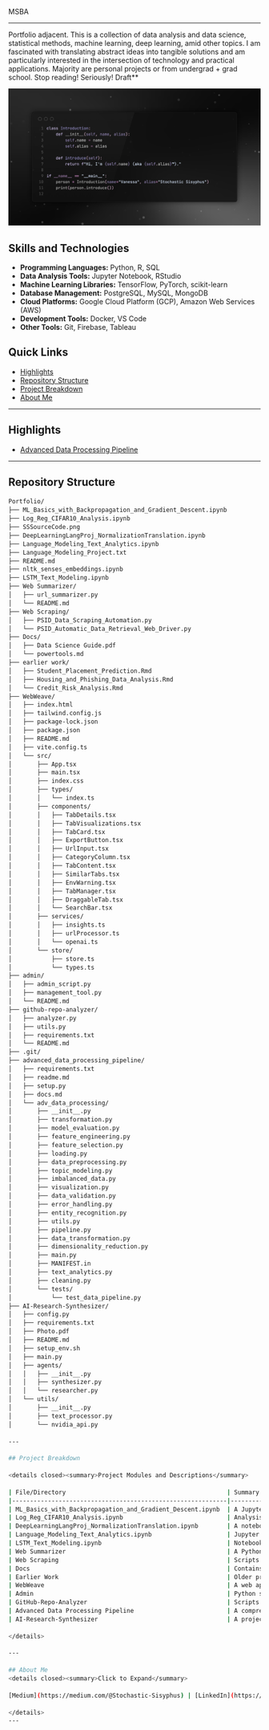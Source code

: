 MSBA

----
Portfolio adjacent. This is a collection of data analysis and data science, statistical methods, machine learning, deep learning, amid other topics. I am fascinated with translating abstract ideas into tangible solutions and am particularly interested in the intersection of technology and practical applications.
Majority are personal projects or from undergrad + grad school. Stop reading! Seriously! Draft** 

![Alt text](SSSourceCode.png)

## Skills and Technologies

- **Programming Languages:** Python, R, SQL
- **Data Analysis Tools:** Jupyter Notebook, RStudio
- **Machine Learning Libraries:** TensorFlow, PyTorch, scikit-learn
- **Database Management:** PostgreSQL, MySQL, MongoDB
- **Cloud Platforms:** Google Cloud Platform (GCP), Amazon Web Services (AWS)
- **Development Tools:** Docker, VS Code
- **Other Tools:** Git, Firebase, Tableau

## Quick Links

- [Highlights](#highlights)
- [Repository Structure](#repository-structure)
- [Project Breakdown](#project-breakdown)
- [About Me](#about-me)

---

## Highlights

- [Advanced Data Processing Pipeline](#advanced-data-processing-pipeline)

---

## Repository Structure

```sh
Portfolio/
├── ML_Basics_with_Backpropagation_and_Gradient_Descent.ipynb
├── Log_Reg_CIFAR10_Analysis.ipynb
├── SSSourceCode.png
├── DeepLearningLangProj_NormalizationTranslation.ipynb
├── Language_Modeling_Text_Analytics.ipynb
├── Language_Modeling_Project.txt
├── README.md
├── nltk_senses_embeddings.ipynb
├── LSTM_Text_Modeling.ipynb
├── Web Summarizer/
│   ├── url_summarizer.py
│   └── README.md
├── Web Scraping/
│   ├── PSID_Data_Scraping_Automation.py
│   └── PSID_Automatic_Data_Retrieval_Web_Driver.py
├── Docs/
│   ├── Data Science Guide.pdf
│   └── powertools.md
├── earlier work/
│   ├── Student_Placement_Prediction.Rmd
│   ├── Housing_and_Phishing_Data_Analysis.Rmd
│   └── Credit_Risk_Analysis.Rmd
├── WebWeave/
│   ├── index.html
│   ├── tailwind.config.js
│   ├── package-lock.json
│   ├── package.json
│   ├── README.md
│   ├── vite.config.ts
│   └── src/
│       ├── App.tsx
│       ├── main.tsx
│       ├── index.css
│       ├── types/
│       │   └── index.ts
│       ├── components/
│       │   ├── TabDetails.tsx
│       │   ├── TabVisualizations.tsx
│       │   ├── TabCard.tsx
│       │   ├── ExportButton.tsx
│       │   ├── UrlInput.tsx
│       │   ├── CategoryColumn.tsx
│       │   ├── TabContent.tsx
│       │   ├── SimilarTabs.tsx
│       │   ├── EnvWarning.tsx
│       │   ├── TabManager.tsx
│       │   ├── DraggableTab.tsx
│       │   └── SearchBar.tsx
│       ├── services/
│       │   ├── insights.ts
│       │   ├── urlProcessor.ts
│       │   └── openai.ts
│       └── store/
│           ├── store.ts
│           └── types.ts
├── admin/
│   ├── admin_script.py
│   ├── management_tool.py
│   └── README.md
├── github-repo-analyzer/
│   ├── analyzer.py
│   ├── utils.py
│   ├── requirements.txt
│   └── README.md
├── .git/
├── advanced_data_processing_pipeline/
│   ├── requirements.txt
│   ├── readme.md
│   ├── setup.py
│   ├── docs.md
│   └── adv_data_processing/
│       ├── __init__.py
│       ├── transformation.py
│       ├── model_evaluation.py
│       ├── feature_engineering.py
│       ├── feature_selection.py
│       ├── loading.py
│       ├── data_preprocessing.py
│       ├── topic_modeling.py
│       ├── imbalanced_data.py
│       ├── visualization.py
│       ├── data_validation.py
│       ├── error_handling.py
│       ├── entity_recognition.py
│       ├── utils.py
│       ├── pipeline.py
│       ├── data_transformation.py
│       ├── dimensionality_reduction.py
│       ├── main.py
│       ├── MANIFEST.in
│       ├── text_analytics.py
│       ├── cleaning.py
│       └── tests/
│           └── test_data_pipeline.py
├── AI-Research-Synthesizer/
│   ├── config.py
│   ├── requirements.txt
│   ├── Photo.pdf
│   ├── README.md
│   ├── setup_env.sh
│   ├── main.py
│   ├── agents/
│   │   ├── __init__.py
│   │   ├── synthesizer.py
│   │   └── researcher.py
│   └── utils/
│       ├── __init__.py
│       ├── text_processor.py
│       └── nvidia_api.py

---

## Project Breakdown

<details closed><summary>Project Modules and Descriptions</summary>

| File/Directory                                             | Summary                                                                                         |
|------------------------------------------------------------|-------------------------------------------------------------------------------------------------|
| ML_Basics_with_Backpropagation_and_Gradient_Descent.ipynb  | A Jupyter notebook explaining machine learning fundamentals, specifically focusing on backpropagation and gradient descent. |
| Log_Reg_CIFAR10_Analysis.ipynb                             | Analysis using logistic regression on the CIFAR-10 dataset, exploring image classification.      |
| DeepLearningLangProj_NormalizationTranslation.ipynb        | A notebook on deep learning for language projects, covering tasks such as normalization and translation. |
| Language_Modeling_Text_Analytics.ipynb                     | Jupyter notebook involving text analytics with language modeling techniques.                     |
| LSTM_Text_Modeling.ipynb                                   | Notebook focusing on text modeling using Long Short-Term Memory (LSTM) neural networks.          |
| Web Summarizer                                             | A Python tool for summarizing web content from a given URL, with a corresponding README.         |
| Web Scraping                                               | Scripts for automating data scraping from the Panel Study of Income Dynamics (PSID).             |
| Docs                                                       | Contains the Data Science Guide.pdf for data science methodologies and powertools.md for related documentation. |
| Earlier Work                                               | Older projects, including R markdown files for predicting student placements, analyzing housing/phishing data, and credit risk. |
| WebWeave                                                   | A web application built using modern frontend tools like Vite, Tailwind, and TypeScript.         |
| Admin                                                      | Python scripts for administrative tasks, including automation tools and management scripts.      |
| GitHub-Repo-Analyzer                                       | Scripts for analyzing GitHub repositories and generating insights from starred repositories.     |
| Advanced Data Processing Pipeline                          | A comprehensive data processing package that supports data transformation, feature engineering, model evaluation, and various other tasks for data preparation and analysis. |
| AI-Research-Synthesizer                                    | A project focused on synthesizing AI research, including tools for text processing and integrations with Nvidia APIs. |

</details>

---

## About Me
<details closed><summary>Click to Expand</summary>

[Medium](https://medium.com/@Stochastic-Sisyphus) | [LinkedIn](https://www.linkedin.com/in/vanessa-b-189958196)

</details>
---